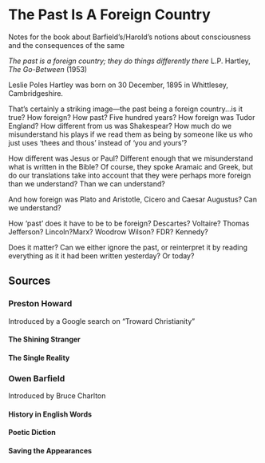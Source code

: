 # The Past Is A Foreign Country

Notes for the book about Barfield’s/Harold’s notions about consciousness and the consequences of the same

*The past is a foreign country; they do things differently there* L.P. Hartley, *The Go-Between* (1953)

Leslie Poles Hartley was born on 30 December, 1895 in Whittlesey, Cambridgeshire.

That’s certainly a striking image—the past being a foreign country...is it true? How foreign? How past? Five hundred years? How foreign was Tudor England? How different from us was Shakespear? How much do we misunderstand his plays if we read them as being by someone like us who just uses ‘thees and thous’ instead of ‘you and yours’?

How different was Jesus or Paul? Different enough that we misunderstand what is written in the Bible? Of course, they spoke Aramaic and Greek, but do our translations take into account that they were perhaps more foreign than we understand? Than we can understand?

And how foreign was Plato and Aristotle, Cicero and Caesar Augustus? Can we understand?

How ‘past’ does it have to be to be foreign? Descartes? Voltaire? Thomas Jefferson? Lincoln?Marx? Woodrow Wilson? FDR? Kennedy?

Does it matter? Can we either ignore the past, or reinterpret it by reading everything as it it had been written yesterday? Or today?

## Sources

### Preston Howard

Introduced by a Google search on “Troward Christianity”

#### The Shining Stranger

#### The Single Reality

### Owen Barfield

Introduced by Bruce Charlton

#### History in English Words

#### Poetic Diction

#### Saving the Appearances
